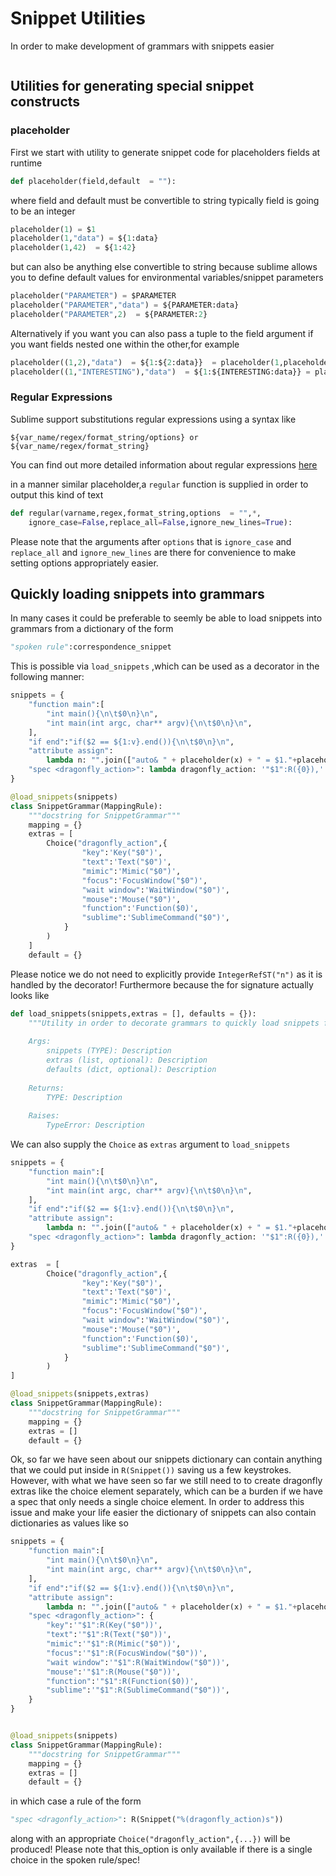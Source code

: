 # Snippet Utilities

In order to make development of grammars with snippets easier 

```python

```

## Utilities for generating special snippet constructs

### placeholder

First we start with utility to generate snippet code for placeholders fields at runtime

```python
def placeholder(field,default  = ""):	
```

where field  and default must be convertible to string
typically field is going to be an integer

```python
placeholder(1) = $1
placeholder(1,"data") = ${1:data}
placeholder(1,42)  = ${1:42}
```

but can also be anything else convertible to string because sublime allows you to define default values for environmental variables/snippet parameters

```python
placeholder("PARAMETER") = $PARAMETER
placeholder("PARAMETER","data") = ${PARAMETER:data}
placeholder("PARAMETER",2)  = ${PARAMETER:2}

```

Alternatively if you want you can also pass a tuple to the field argument if you want fields nested one within the other,for example

```python
placeholder((1,2),"data")  = ${1:${2:data}}  = placeholder(1,placeholder(2,"data"))
placeholder((1,"INTERESTING"),"data")  = ${1:${INTERESTING:data}} = placeholder(1,placeholder("INTERESTING","data"))
```

### Regular Expressions

Sublime support substitutions regular expressions using a syntax like

```
${var_name/regex/format_string/options} or
${var_name/regex/format_string}
```

You can find out more detailed information about regular expressions [here](https://sublime-text.readthedocs.io/en/stable/extensibility/snippets.html)

in a manner similar placeholder,a `regular` function is supplied in order to output this kind of text

```python
def regular(varname,regex,format_string,options  = "",*,
	ignore_case=False,replace_all=False,ignore_new_lines=True):
```

Please note that the arguments after `options` that is `ignore_case` and `replace_all` and `ignore_new_lines` are there for convenience to make setting options appropriately easier.

## Quickly loading snippets into grammars

In many cases it could be preferable to seemly be able to load snippets into grammars from a dictionary of the form

```python
"spoken rule":correspondence_snippet
```

This is possible via `load_snippets` ,which can be used as a decorator in the following manner:

```python
snippets = {
	"function main":[
	    "int main(){\n\t$0\n}\n",
	    "int main(int argc, char** argv){\n\t$0\n}\n",
	],
	"if end":"if($2 == ${1:v}.end()){\n\t$0\n}\n",
    "attribute assign":
        lambda n: "".join(["auto& " + placeholder(x) + " = $1."+placeholder(x)+";\n" for x in range(2,n + 2)]),
    "spec <dragonfly_action>": lambda dragonfly_action: '"$1":R({0}),'.format(dragonfly_action),
}

@load_snippets(snippets)
class SnippetGrammar(MappingRule):
	"""docstring for SnippetGrammar"""
	mapping = {}
	extras = [
		Choice("dragonfly_action",{
                "key":'Key("$0")',
                "text":'Text("$0")',
                "mimic":'Mimic("$0")',
                "focus":'FocusWindow("$0")',
                "wait window":'WaitWindow("$0")',
                "mouse":'Mouse("$0")',
                "function":'Function($0)',
                "sublime":'SublimeCommand("$0")',
            }
        )
	]
	default = {}	

```

Please notice we do not need to explicitly provide `IntegerRefST("n")` as it is handled by the decorator!
Furthermore because the for signature actually looks like

```python
def load_snippets(snippets,extras = [], defaults = {}):
	"""Utility in order to decorate grammars to quickly load snippets from a raw dictionary format
	
	Args:
	    snippets (TYPE): Description
	    extras (list, optional): Description
	    defaults (dict, optional): Description
	
	Returns:
	    TYPE: Description
	
	Raises:
	    TypeError: Description
```

We can also supply the `Choice` as `extras` argument to `load_snippets`

```python
snippets = {
	"function main":[
	    "int main(){\n\t$0\n}\n",
	    "int main(int argc, char** argv){\n\t$0\n}\n",
	],
	"if end":"if($2 == ${1:v}.end()){\n\t$0\n}\n",
    "attribute assign":
        lambda n: "".join(["auto& " + placeholder(x) + " = $1."+placeholder(x)+";\n" for x in range(2,n + 2)]),
    "spec <dragonfly_action>": lambda dragonfly_action: '"$1":R({0}),'.format(dragonfly_action),
}

extras  = [
		Choice("dragonfly_action",{
                "key":'Key("$0")',
                "text":'Text("$0")',
                "mimic":'Mimic("$0")',
                "focus":'FocusWindow("$0")',
                "wait window":'WaitWindow("$0")',
                "mouse":'Mouse("$0")',
                "function":'Function($0)',
                "sublime":'SublimeCommand("$0")',
            }
        )
]

@load_snippets(snippets,extras)
class SnippetGrammar(MappingRule):
	"""docstring for SnippetGrammar"""
	mapping = {}
	extras = []
	default = {}	
```

Ok, so far we have seen about our snippets dictionary can contain anything that we could put inside in `R(Snippet())` saving us a few keystrokes. However, with what we have seen so far we still need to to create dragonfly extras like the choice element separately, which can be a burden if we have a spec that only needs a single choice element. In order to address this issue and make your life easier the dictionary of snippets can also contain dictionaries as values like so

```python
snippets = {
	"function main":[
	    "int main(){\n\t$0\n}\n",
	    "int main(int argc, char** argv){\n\t$0\n}\n",
	],
	"if end":"if($2 == ${1:v}.end()){\n\t$0\n}\n",
    "attribute assign":
        lambda n: "".join(["auto& " + placeholder(x) + " = $1."+placeholder(x)+";\n" for x in range(2,n + 2)]),
    "spec <dragonfly_action>": {
        "key":'"$1":R(Key("$0"))',
        "text":'"$1":R(Text("$0"))',
        "mimic":'"$1":R(Mimic("$0"))',
        "focus":'"$1":R(FocusWindow("$0"))',
        "wait window":'"$1":R(WaitWindow("$0"))',
        "mouse":'"$1":R(Mouse("$0"))',
        "function":'"$1":R(Function($0))',
        "sublime":'"$1":R(SublimeCommand("$0"))',
    }
}


@load_snippets(snippets)
class SnippetGrammar(MappingRule):
	"""docstring for SnippetGrammar"""
	mapping = {}
	extras = []
	default = {}	
```

in which case a rule of the form 

```python
"spec <dragonfly_action>": R(Snippet("%(dragonfly_action)s"))
```

along with an appropriate `Choice("dragonfly_action",{...})` will be produced! Please note that this_option is only available if there is a single choice in the spoken rule/spec!



